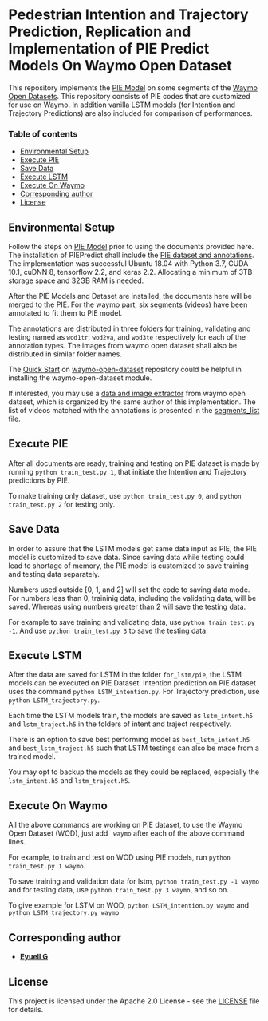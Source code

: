 # Pedestrian Intention and Trajectory Prediction, Replication and Implementation of PIE Predict Models On Waymo Open Dataset

This repository implements the [PIE Model](https://github.com/aras62/PIEPredict) on some segments of the [Waymo Open Datasets](https://waymo.com/open). This repository consists of PIE codes that are customized for use on Waymo. In addition vanilla LSTM models (for Intention and Trajectory Predictions) are also included for comparison of performances.

### Table of contents
* [Environmental Setup](#en_setup)
* [Execute PIE](#exe_pie)
* [Save Data](#save_data)
* [Execute LSTM](#exe_lstm)
* [Execute On Waymo](#exe_waymo)
* [Corresponding author](#author)
* [License](#license)

<a name="en_setup"></a>
## Environmental Setup

Follow the steps on [PIE Model](https://github.com/aras62/PIEPredict) prior to using the documents provided here. The installation of PIEPredict shall include the [PIE dataset and annotations](http://data.nvision2.eecs.yorku.ca/PIE_dataset/). The implementation was successful Ubuntu 18.04 with Python 3.7, CUDA 10.1, cuDNN 8, tensorflow 2.2, and keras 2.2. Allocating a minimum of 3TB storage space and 32GB RAM is needed.

After the PIE Models and Dataset are installed, the documents here will be merged to the PIE. For the waymo part, six segments (videos) have been annotated to fit them to PIE model. 

The annotations are distributed in three folders for training, validating and testing named as `wod1tr`, `wod2va`, and `wod3te` respectively for each of the annotation types. The images from waymo open dataset shall also be distributed in similar folder names. 

The [Quick Start](https://github.com/waymo-research/waymo-open-dataset/blob/master/docs/quick_start.md) on [waymo-open-dataset](https://github.com/waymo-research/waymo-open-dataset) repository could be helpful in installing the waymo-open-dataset module.

If interested, you may use a [data and image extractor](https://github.com/eyuell/waymo-pie-annotation) from waymo open dataset, which is organized by the same author of this implementation. The list of videos matched with the annotations is presented in the [segments_list](segments_list.txt) file.

<a name="exe_pie"></a>
## Execute PIE

After all documents are ready, training and testing on PIE dataset is made by running `python train_test.py 1`, that initiate the Intention and Trajectory predictions by PIE. 

To make training only dataset, use `python train_test.py 0`, and `python train_test.py 2` for testing only.

<a name="save_data"></a>
## Save Data

In order to assure that the LSTM models get same data input as PIE, the PIE model is customized to save data. Since saving data while testing could lead to shortage of memory, the PIE model is customized to save training and testing data separately.

Numbers used outside [0, 1, and 2] will set the code to saving data mode. For numbers less than 0, traininig data, including the validating data, will be saved. Whereas using numbers greater than 2 will save the testing data.

For example to save training and validating data, use `python train_test.py -1`. And use `python train_test.py 3` to save the testing data.

<a name="exe_lstm"></a>
## Execute LSTM

After the data are saved for LSTM in the folder `for_lstm/pie`, the LSTM models can be executed on PIE Dataset. 
Intention prediction on PIE dataset uses the command `python LSTM_intention.py`. For Trajectory prediction, use `python LSTM_trajectory.py`. 

Each time the LSTM models train, the models are saved as `lstm_intent.h5` and `lstm_traject.h5` in the folders of intent and traject respectively. 

There is an option to save best performing model as `best_lstm_intent.h5` and `best_lstm_traject.h5` such that LSTM testings can also be made from a trained model. 

You may opt to backup the models as they could be replaced, especially the `lstm_intent.h5` and `lstm_traject.h5`.


<a name="exe_waymo"></a>
## Execute On Waymo

All the above commands are working on PIE dataset, to use the Waymo Open Dataset (WOD), just add ` waymo` after each of the above command lines.

For example, to train and test on WOD using PIE models, run `python train_test.py 1 waymo`.

To save training and validation data for lstm, `python train_test.py -1 waymo` and for testing data, use `python train_test.py 3 waymo`, and so on.

To give example for LSTM on WOD, `python LSTM_intention.py waymo` and `python LSTM_trajectory.py waymo`

<a name="author"></a>
## Corresponding author

* **[Eyuell G](https://www.linkedin.com/in/eyuell/)**

<a name="license"></a>
## License
This project is licensed under the Apache 2.0 License - see the [LICENSE](LICENSE) file for details.

